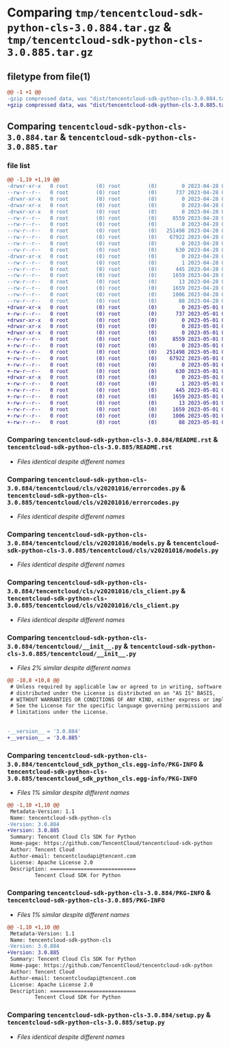 # Comparing `tmp/tencentcloud-sdk-python-cls-3.0.884.tar.gz` & `tmp/tencentcloud-sdk-python-cls-3.0.885.tar.gz`

## filetype from file(1)

```diff
@@ -1 +1 @@
-gzip compressed data, was "dist/tencentcloud-sdk-python-cls-3.0.884.tar", last modified: Fri Apr 28 02:09:31 2023, max compression
+gzip compressed data, was "dist/tencentcloud-sdk-python-cls-3.0.885.tar", last modified: Mon May  1 00:33:00 2023, max compression
```

## Comparing `tencentcloud-sdk-python-cls-3.0.884.tar` & `tencentcloud-sdk-python-cls-3.0.885.tar`

### file list

```diff
@@ -1,19 +1,19 @@
-drwxr-xr-x   0 root         (0) root         (0)        0 2023-04-28 02:09:31.000000 tencentcloud-sdk-python-cls-3.0.884/
--rw-r--r--   0 root         (0) root         (0)      737 2023-04-28 02:09:31.000000 tencentcloud-sdk-python-cls-3.0.884/README.rst
-drwxr-xr-x   0 root         (0) root         (0)        0 2023-04-28 02:09:31.000000 tencentcloud-sdk-python-cls-3.0.884/tencentcloud/
-drwxr-xr-x   0 root         (0) root         (0)        0 2023-04-28 02:09:31.000000 tencentcloud-sdk-python-cls-3.0.884/tencentcloud/cls/
-drwxr-xr-x   0 root         (0) root         (0)        0 2023-04-28 02:09:31.000000 tencentcloud-sdk-python-cls-3.0.884/tencentcloud/cls/v20201016/
--rw-r--r--   0 root         (0) root         (0)     8559 2023-04-28 02:09:31.000000 tencentcloud-sdk-python-cls-3.0.884/tencentcloud/cls/v20201016/errorcodes.py
--rw-r--r--   0 root         (0) root         (0)        0 2023-04-28 02:09:31.000000 tencentcloud-sdk-python-cls-3.0.884/tencentcloud/cls/v20201016/__init__.py
--rw-r--r--   0 root         (0) root         (0)   251498 2023-04-28 02:09:31.000000 tencentcloud-sdk-python-cls-3.0.884/tencentcloud/cls/v20201016/models.py
--rw-r--r--   0 root         (0) root         (0)    67922 2023-04-28 02:09:31.000000 tencentcloud-sdk-python-cls-3.0.884/tencentcloud/cls/v20201016/cls_client.py
--rw-r--r--   0 root         (0) root         (0)        0 2023-04-28 02:09:31.000000 tencentcloud-sdk-python-cls-3.0.884/tencentcloud/cls/__init__.py
--rw-r--r--   0 root         (0) root         (0)      630 2023-04-28 02:09:31.000000 tencentcloud-sdk-python-cls-3.0.884/tencentcloud/__init__.py
-drwxr-xr-x   0 root         (0) root         (0)        0 2023-04-28 02:09:31.000000 tencentcloud-sdk-python-cls-3.0.884/tencentcloud_sdk_python_cls.egg-info/
--rw-r--r--   0 root         (0) root         (0)        1 2023-04-28 02:09:31.000000 tencentcloud-sdk-python-cls-3.0.884/tencentcloud_sdk_python_cls.egg-info/dependency_links.txt
--rw-r--r--   0 root         (0) root         (0)      445 2023-04-28 02:09:31.000000 tencentcloud-sdk-python-cls-3.0.884/tencentcloud_sdk_python_cls.egg-info/SOURCES.txt
--rw-r--r--   0 root         (0) root         (0)     1659 2023-04-28 02:09:31.000000 tencentcloud-sdk-python-cls-3.0.884/tencentcloud_sdk_python_cls.egg-info/PKG-INFO
--rw-r--r--   0 root         (0) root         (0)       13 2023-04-28 02:09:31.000000 tencentcloud-sdk-python-cls-3.0.884/tencentcloud_sdk_python_cls.egg-info/top_level.txt
--rw-r--r--   0 root         (0) root         (0)     1659 2023-04-28 02:09:31.000000 tencentcloud-sdk-python-cls-3.0.884/PKG-INFO
--rw-r--r--   0 root         (0) root         (0)     1006 2023-04-28 02:09:31.000000 tencentcloud-sdk-python-cls-3.0.884/setup.py
--rw-r--r--   0 root         (0) root         (0)       88 2023-04-28 02:09:31.000000 tencentcloud-sdk-python-cls-3.0.884/setup.cfg
+drwxr-xr-x   0 root         (0) root         (0)        0 2023-05-01 00:33:00.000000 tencentcloud-sdk-python-cls-3.0.885/
+-rw-r--r--   0 root         (0) root         (0)      737 2023-05-01 00:33:00.000000 tencentcloud-sdk-python-cls-3.0.885/README.rst
+drwxr-xr-x   0 root         (0) root         (0)        0 2023-05-01 00:33:00.000000 tencentcloud-sdk-python-cls-3.0.885/tencentcloud/
+drwxr-xr-x   0 root         (0) root         (0)        0 2023-05-01 00:33:00.000000 tencentcloud-sdk-python-cls-3.0.885/tencentcloud/cls/
+drwxr-xr-x   0 root         (0) root         (0)        0 2023-05-01 00:33:00.000000 tencentcloud-sdk-python-cls-3.0.885/tencentcloud/cls/v20201016/
+-rw-r--r--   0 root         (0) root         (0)     8559 2023-05-01 00:33:00.000000 tencentcloud-sdk-python-cls-3.0.885/tencentcloud/cls/v20201016/errorcodes.py
+-rw-r--r--   0 root         (0) root         (0)        0 2023-05-01 00:33:00.000000 tencentcloud-sdk-python-cls-3.0.885/tencentcloud/cls/v20201016/__init__.py
+-rw-r--r--   0 root         (0) root         (0)   251498 2023-05-01 00:33:00.000000 tencentcloud-sdk-python-cls-3.0.885/tencentcloud/cls/v20201016/models.py
+-rw-r--r--   0 root         (0) root         (0)    67922 2023-05-01 00:33:00.000000 tencentcloud-sdk-python-cls-3.0.885/tencentcloud/cls/v20201016/cls_client.py
+-rw-r--r--   0 root         (0) root         (0)        0 2023-05-01 00:33:00.000000 tencentcloud-sdk-python-cls-3.0.885/tencentcloud/cls/__init__.py
+-rw-r--r--   0 root         (0) root         (0)      630 2023-05-01 00:33:00.000000 tencentcloud-sdk-python-cls-3.0.885/tencentcloud/__init__.py
+drwxr-xr-x   0 root         (0) root         (0)        0 2023-05-01 00:33:00.000000 tencentcloud-sdk-python-cls-3.0.885/tencentcloud_sdk_python_cls.egg-info/
+-rw-r--r--   0 root         (0) root         (0)        1 2023-05-01 00:33:00.000000 tencentcloud-sdk-python-cls-3.0.885/tencentcloud_sdk_python_cls.egg-info/dependency_links.txt
+-rw-r--r--   0 root         (0) root         (0)      445 2023-05-01 00:33:00.000000 tencentcloud-sdk-python-cls-3.0.885/tencentcloud_sdk_python_cls.egg-info/SOURCES.txt
+-rw-r--r--   0 root         (0) root         (0)     1659 2023-05-01 00:33:00.000000 tencentcloud-sdk-python-cls-3.0.885/tencentcloud_sdk_python_cls.egg-info/PKG-INFO
+-rw-r--r--   0 root         (0) root         (0)       13 2023-05-01 00:33:00.000000 tencentcloud-sdk-python-cls-3.0.885/tencentcloud_sdk_python_cls.egg-info/top_level.txt
+-rw-r--r--   0 root         (0) root         (0)     1659 2023-05-01 00:33:00.000000 tencentcloud-sdk-python-cls-3.0.885/PKG-INFO
+-rw-r--r--   0 root         (0) root         (0)     1006 2023-05-01 00:33:00.000000 tencentcloud-sdk-python-cls-3.0.885/setup.py
+-rw-r--r--   0 root         (0) root         (0)       88 2023-05-01 00:33:00.000000 tencentcloud-sdk-python-cls-3.0.885/setup.cfg
```

### Comparing `tencentcloud-sdk-python-cls-3.0.884/README.rst` & `tencentcloud-sdk-python-cls-3.0.885/README.rst`

 * *Files identical despite different names*

### Comparing `tencentcloud-sdk-python-cls-3.0.884/tencentcloud/cls/v20201016/errorcodes.py` & `tencentcloud-sdk-python-cls-3.0.885/tencentcloud/cls/v20201016/errorcodes.py`

 * *Files identical despite different names*

### Comparing `tencentcloud-sdk-python-cls-3.0.884/tencentcloud/cls/v20201016/models.py` & `tencentcloud-sdk-python-cls-3.0.885/tencentcloud/cls/v20201016/models.py`

 * *Files identical despite different names*

### Comparing `tencentcloud-sdk-python-cls-3.0.884/tencentcloud/cls/v20201016/cls_client.py` & `tencentcloud-sdk-python-cls-3.0.885/tencentcloud/cls/v20201016/cls_client.py`

 * *Files identical despite different names*

### Comparing `tencentcloud-sdk-python-cls-3.0.884/tencentcloud/__init__.py` & `tencentcloud-sdk-python-cls-3.0.885/tencentcloud/__init__.py`

 * *Files 2% similar despite different names*

```diff
@@ -10,8 +10,8 @@
 # Unless required by applicable law or agreed to in writing, software
 # distributed under the License is distributed on an "AS IS" BASIS,
 # WITHOUT WARRANTIES OR CONDITIONS OF ANY KIND, either express or implied.
 # See the License for the specific language governing permissions and
 # limitations under the License.
 
 
-__version__ = '3.0.884'
+__version__ = '3.0.885'
```

### Comparing `tencentcloud-sdk-python-cls-3.0.884/tencentcloud_sdk_python_cls.egg-info/PKG-INFO` & `tencentcloud-sdk-python-cls-3.0.885/tencentcloud_sdk_python_cls.egg-info/PKG-INFO`

 * *Files 1% similar despite different names*

```diff
@@ -1,10 +1,10 @@
 Metadata-Version: 1.1
 Name: tencentcloud-sdk-python-cls
-Version: 3.0.884
+Version: 3.0.885
 Summary: Tencent Cloud Cls SDK for Python
 Home-page: https://github.com/TencentCloud/tencentcloud-sdk-python
 Author: Tencent Cloud
 Author-email: tencentcloudapi@tencent.com
 License: Apache License 2.0
 Description: ============================
         Tencent Cloud SDK for Python
```

### Comparing `tencentcloud-sdk-python-cls-3.0.884/PKG-INFO` & `tencentcloud-sdk-python-cls-3.0.885/PKG-INFO`

 * *Files 1% similar despite different names*

```diff
@@ -1,10 +1,10 @@
 Metadata-Version: 1.1
 Name: tencentcloud-sdk-python-cls
-Version: 3.0.884
+Version: 3.0.885
 Summary: Tencent Cloud Cls SDK for Python
 Home-page: https://github.com/TencentCloud/tencentcloud-sdk-python
 Author: Tencent Cloud
 Author-email: tencentcloudapi@tencent.com
 License: Apache License 2.0
 Description: ============================
         Tencent Cloud SDK for Python
```

### Comparing `tencentcloud-sdk-python-cls-3.0.884/setup.py` & `tencentcloud-sdk-python-cls-3.0.885/setup.py`

 * *Files identical despite different names*


